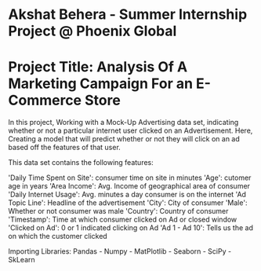# Akshat Behera - Summer Internship Project @ Phoenix Global
# Project Title: Analysis Of A Marketing Campaign For an E-Commerce Store

In this project, Working with a Mock-Up Advertising data set, indicating whether or not a particular internet user clicked on an Advertisement. Here, Creating a model that will predict whether or not they will click on an ad based off the features of that user.

This data set contains the following features:

'Daily Time Spent on Site': consumer time on site in minutes
'Age': cutomer age in years
'Area Income': Avg. Income of geographical area of consumer
'Daily Internet Usage': Avg. minutes a day consumer is on the internet
'Ad Topic Line': Headline of the advertisement
'City': City of consumer
'Male': Whether or not consumer was male
'Country': Country of consumer
'Timestamp': Time at which consumer clicked on Ad or closed window
'Clicked on Ad': 0 or 1 indicated clicking on Ad
'Ad 1 - Ad 10': Tells us the ad on which the customer clicked

Importing Libraries:
Pandas - Numpy - MatPlotlib - Seaborn - SciPy - SkLearn
